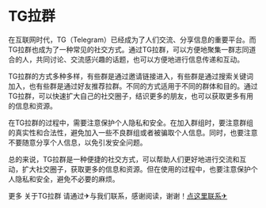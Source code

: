 # TG拉群

在互联网时代，TG（Telegram）已经成为了人们交流、分享信息的重要平台。而TG拉群也成为了一种常见的社交方式。通过TG拉群，可以方便地聚集一群志同道合的人，共同讨论、交流感兴趣的话题，也可以方便地进行信息传递和互动。

TG拉群的方式多种多样，有些群是通过邀请链接进入，有些群是通过搜索关键词加入，也有些群是通过好友推荐拉群。不同的方式适用于不同的群体和目的。通过TG拉群，可以快速扩大自己的社交圈子，结识更多的朋友，也可以获取更多有用的信息和资源。

在TG拉群的过程中，需要注意保护个人隐私和安全。在加入群组时，要注意群组的真实性和合法性，避免加入一些不良群组或者被骗取个人信息。同时，也要注意不要随意分享个人信息，以免引发安全问题。

总的来说，TG拉群是一种便捷的社交方式，可以帮助人们更好地进行交流和互动，扩大社交圈子，获取更多的信息和资源。但在使用的过程中，也要注意保护个人隐私和安全，避免不必要的麻烦。

更多 关于TG拉群 请通过✈与我们联系，感谢阅读，谢谢！[点这里联系✈](https://lm.k02.cc)